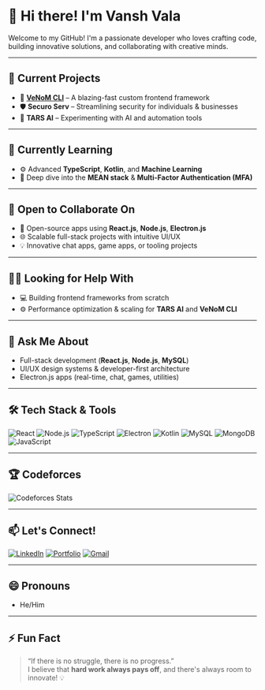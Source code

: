 # 👋 Hi there! I'm **Vansh Vala**

Welcome to my GitHub! I'm a passionate developer who loves crafting code, building innovative solutions, and collaborating with creative minds.

---

## 🔭 Current Projects
- 🚀 **[VeNoM CLI](#)** – A blazing-fast custom frontend framework  
- 🛡️ **Securo Serv** – Streamlining security for individuals & businesses  
- 🤖 **TARS AI** – Experimenting with AI and automation tools  

---

## 🌱 Currently Learning
- ⚙️ Advanced **TypeScript**, **Kotlin**, and **Machine Learning**  
- 🧠 Deep dive into the **MEAN stack** & **Multi-Factor Authentication (MFA)**  

---

## 🤝 Open to Collaborate On
- 🚀 Open-source apps using **React.js**, **Node.js**, **Electron.js**  
- 🌐 Scalable full-stack projects with intuitive UI/UX  
- 💡 Innovative chat apps, game apps, or tooling projects  

---

## 🙋‍♂️ Looking for Help With
- 💻 Building frontend frameworks from scratch  
- ⚙️ Performance optimization & scaling for **TARS AI** and **VeNoM CLI**

---

## 💬 Ask Me About
- Full-stack development (**React.js**, **Node.js**, **MySQL**)  
- UI/UX design systems & developer-first architecture  
- Electron.js apps (real-time, chat, games, utilities)

---

## 🛠️ Tech Stack & Tools

![React](https://img.shields.io/badge/ReactJS-61DAFB?style=flat&logo=react&logoColor=black)
![Node.js](https://img.shields.io/badge/Node.js-339933?style=flat&logo=node.js&logoColor=white)
![TypeScript](https://img.shields.io/badge/TypeScript-007ACC?style=flat&logo=typescript&logoColor=white)
![Electron](https://img.shields.io/badge/Electron-47848F?style=flat&logo=electron&logoColor=white)
![Kotlin](https://img.shields.io/badge/Kotlin-7F52FF?style=flat&logo=kotlin&logoColor=white)
![MySQL](https://img.shields.io/badge/MySQL-4479A1?style=flat&logo=mysql&logoColor=white)
![MongoDB](https://img.shields.io/badge/MongoDB-47A248?style=flat&logo=mongodb&logoColor=white)
![JavaScript](https://img.shields.io/badge/JavaScript-F7DF1E?style=flat&logo=javascript&logoColor=black)

---

## 🏆 Codeforces 

![Codeforces Stats](https://codeforces-readme-stats.vercel.app/api/card?username=VanshVala)

<!-- Uncomment below for a dynamic card (note: may break on GitHub) -->
<!-- <img src="https://cf-stats-api.vercel.app/api?username=VanshVala" alt="Codeforces Stats" /> -->

---

## 📫 Let's Connect!

[![LinkedIn](https://img.shields.io/badge/LinkedIn-0077B5?style=flat&logo=linkedin&logoColor=white)](https://linkedin.com/in/vansh-vala)
[![Portfolio](https://img.shields.io/badge/Portfolio-Visit-blueviolet?style=flat&logo=netlify&logoColor=white)](https://vansh-vala.netlify.app)
[![Gmail](https://img.shields.io/badge/Gmail-vanshvala01@gmail.com-D14836?style=flat&logo=gmail&logoColor=white)](mailto:vanshvala01@gmail.com)

---

## 😄 Pronouns
- He/Him

---

## ⚡ Fun Fact
> “If there is no struggle, there is no progress.”  
I believe that **hard work always pays off**, and there's always room to innovate! 💡